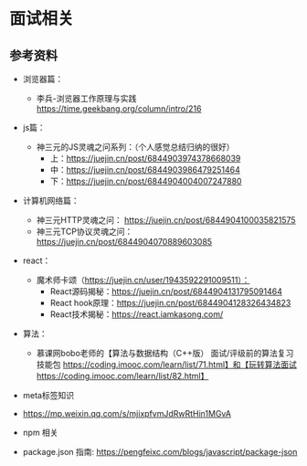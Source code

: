 # 面试相关
## 参考资料

 - 浏览器篇：
   - 李兵-浏览器工作原理与实践 https://time.geekbang.org/column/intro/216
 - js篇：
   - 神三元的JS灵魂之问系列：（个人感觉总结归纳的很好）
     - 上：https://juejin.cn/post/6844903974378668039
     - 中：https://juejin.cn/post/6844903986479251464
     - 下：https://juejin.cn/post/6844904004007247880
 - 计算机网络篇：
   - 神三元HTTP灵魂之问： https://juejin.cn/post/6844904100035821575
   - 神三元TCP协议灵魂之问：https://juejin.cn/post/6844904070889603085
 - react：
   - 魔术师卡颂（https://juejin.cn/user/1943592291009511）：
     - React源码揭秘：https://juejin.cn/post/6844904131795091464
     - React hook原理：https://juejin.cn/post/6844904128326434823
     - React技术揭秘：https://react.iamkasong.com/
 - 算法：
   - 慕课网bobo老师的【算法与数据结构（C++版） 面试/评级前的算法复习技能包 https://coding.imooc.com/learn/list/71.html】和【玩转算法面试 https://coding.imooc.com/learn/list/82.html】
   
- meta标签知识
 - https://mp.weixin.qq.com/s/mjixpfvmJdRwRtHin1MGvA
 
 
- npm 相关
 - package.json 指南: https://pengfeixc.com/blogs/javascript/package-json
